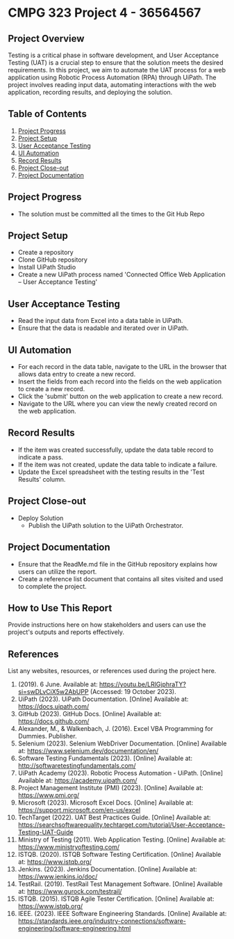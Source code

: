 # CMPG 323 Project 4 - 36564567

## Project Overview
Testing is a critical phase in software development, and User Acceptance Testing (UAT) is a crucial step to ensure that the solution meets the desired requirements. In this project, we aim to automate the UAT process for a web application using Robotic Process Automation (RPA) through UiPath. The project involves reading input data, automating interactions with the web application, recording results, and deploying the solution.

## Table of Contents
1. [Project Progress](#project-progress)
2. [Project Setup](#project-setup)
3. [User Acceptance Testing](#user-acceptance-testing)
4. [UI Automation](#ui-automation)
5. [Record Results](#record-results)
6. [Project Close-out](#project-close-out)
7. [Project Documentation](#project-documentation)


## Project Progress
- The solution must be committed all the times to the Git Hub Repo

## Project Setup
- Create a repository
- Clone  GitHub repository
- Install UiPath Studio
- Create a new UiPath process named 'Connected Office Web Application – User Acceptance Testing'

## User Acceptance Testing
- Read the input data from Excel into a data table in UiPath.
- Ensure that the data is readable and iterated over in UiPath.

## UI Automation
- For each record in the data table, navigate to the URL in the browser that allows data entry to create a new record.
- Insert the fields from each record into the fields on the web application to create a new record.
- Click the 'submit' button on the web application to create a new record.
- Navigate to the URL where you can view the newly created record on the web application.

## Record Results
- If the item was created successfully, update the data table record to indicate a pass.
- If the item was not created, update the data table to indicate a failure.
- Update the Excel spreadsheet with the testing results in the 'Test Results' column.

## Project Close-out
- Deploy Solution
  - Publish the UiPath solution to the UiPath Orchestrator.

## Project Documentation
- Ensure that the ReadMe.md file in the GitHub repository explains how users can utilize the report.
- Create a reference list document that contains all sites visited and used to complete the project.

## How to Use This Report
Provide instructions here on how stakeholders and users can use the project's outputs and reports effectively.

## References
List any websites, resources, or references used during the project here.

1. (2019). 6 June. Available at: https://youtu.be/LRlGjphraTY?si=swDLvCiX5w2AbUPP (Accessed: 19 October 2023).
2. UiPath (2023). UiPath Documentation. [Online] Available at: https://docs.uipath.com/
3. GitHub (2023). GitHub Docs. [Online] Available at: https://docs.github.com/
4. Alexander, M., & Walkenbach, J. (2016). Excel VBA Programming for Dummies. Publisher.
5. Selenium (2023). Selenium WebDriver Documentation. [Online] Available at: https://www.selenium.dev/documentation/en/
6. Software Testing Fundamentals (2023). [Online] Available at: http://softwaretestingfundamentals.com/
7. UiPath Academy (2023). Robotic Process Automation - UiPath. [Online] Available at: https://academy.uipath.com/
8. Project Management Institute (PMI) (2023). [Online] Available at: https://www.pmi.org/
9. Microsoft (2023). Microsoft Excel Docs. [Online] Available at: https://support.microsoft.com/en-us/excel
10. TechTarget (2022). UAT Best Practices Guide. [Online] Available at: https://searchsoftwarequality.techtarget.com/tutorial/User-Acceptance-Testing-UAT-Guide
11. Ministry of Testing (2011). Web Application Testing. [Online] Available at: https://www.ministryoftesting.com/
12. ISTQB. (2020). ISTQB Software Testing Certification. [Online] Available at: https://www.istqb.org/
13. Jenkins. (2023). Jenkins Documentation. [Online] Available at: https://www.jenkins.io/doc/
14. TestRail. (2019). TestRail Test Management Software. [Online] Available at: https://www.gurock.com/testrail/
15. ISTQB. (2015). ISTQB Agile Tester Certification. [Online] Available at: https://www.istqb.org/
16. IEEE. (2023). IEEE Software Engineering Standards. [Online] Available at: https://standards.ieee.org/industry-connections/software-engineering/software-engineering.html
    
